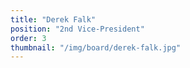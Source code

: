 ```yaml
---
title: "Derek Falk"
position: "2nd Vice-President"
order: 3
thumbnail: "/img/board/derek-falk.jpg"
---
```

